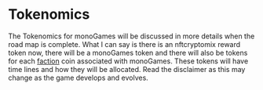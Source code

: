 <h1>Tokenomics</h1>
<p>
The Tokenomics for monoGames will be discussed in more details when the road map is complete. What I can say is there is an nftcryptomix reward token now, there will be a monoGames token and there will also be tokens for each <a href="https://github.com/369gtech/Factions">faction<a/> coin associated with monoGames. These tokens will have time lines and how they will be allocated. Read the disclaimer as this may change as the game develops and evolves.
</p>
